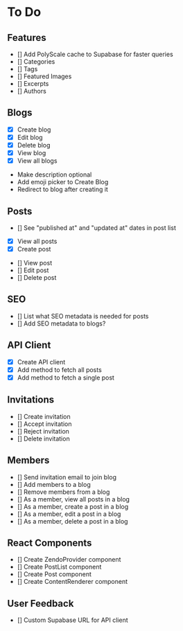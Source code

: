 # To Do

## Features

- [] Add PolyScale cache to Supabase for faster queries
- [] Categories
- [] Tags
- [] Featured Images
- [] Excerpts
- [] Authors

## Blogs

- [x] Create blog
- [x] Edit blog
- [x] Delete blog
- [x] View blog
- [x] View all blogs
- Make description optional
- Add emoji picker to Create Blog
- Redirect to blog after creating it

## Posts

- [] See "published at" and "updated at" dates in post list
- [x] View all posts
- [x] Create post
- [] View post
- [] Edit post
- [] Delete post

## SEO

- [] List what SEO metadata is needed for posts
- [] Add SEO metadata to blogs?

## API Client

- [x] Create API client
- [x] Add method to fetch all posts
- [x] Add method to fetch a single post

## Invitations

- [] Create invitation
- [] Accept invitation
- [] Reject invitation
- [] Delete invitation

## Members

- [] Send invitation email to join blog
- [] Add members to a blog
- [] Remove members from a blog
- [] As a member, view all posts in a blog
- [] As a member, create a post in a blog
- [] As a member, edit a post in a blog
- [] As a member, delete a post in a blog

## React Components

- [] Create ZendoProvider component
- [] Create PostList component
- [] Create Post component
- [] Create ContentRenderer component

## User Feedback

- [] Custom Supabase URL for API client
